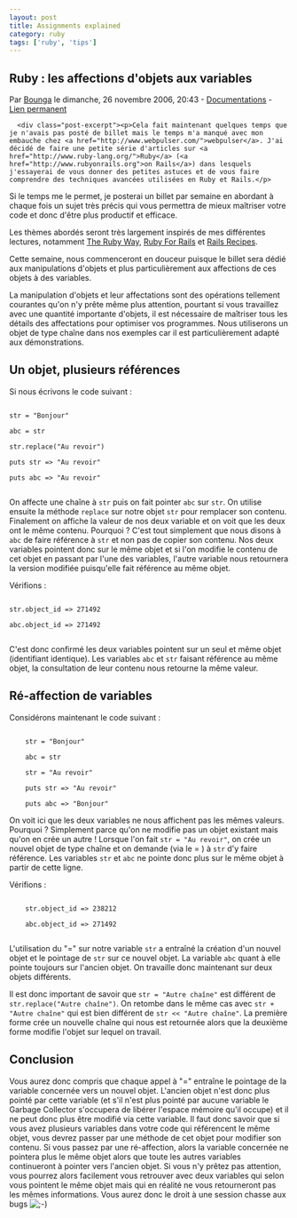 ```yaml
---
layout: post
title: Assignments explained
category: ruby
tags: ['ruby', 'tips']
---
```


<div class="post">
<h2 id="p96" class="post-title">Ruby : les affections d'objets aux variables</h2>

<p class="post-info">Par <a href="http://www.cavigneaux.net">Bounga</a>    le dimanche, 26 novembre 2006, 20:43        - <a href="../../../../../category/Documentations/index.html">Documentations</a>
    - <a href="index.html">Lien permanent</a>
</p>



      <div class="post-excerpt"><p>Cela fait maintenant quelques temps que je n'avais pas posté de billet mais le temps m'a manqué avec mon embauche chez <a href="http://www.webpulser.com/">webpulser</a>. J'ai décidé de faire une petite série d'articles sur <a href="http://www.ruby-lang.org/">Ruby</a> (<a href="http://www.rubyonrails.org">on Rails</a>) dans lesquels j'essayerai de vous donner des petites astuces et de vous faire comprendre des techniques avancées utilisées en Ruby et Rails.</p>

<p>Si le temps me le permet, je posterai un billet par semaine en abordant à chaque fois un sujet très précis qui vous permettra de mieux maîtriser votre code et donc d'être plus productif et efficace.</p>

<p>Les thèmes abordés seront très largement inspirés de mes différentes lectures, notamment <a href="http://rubyhacker.com/coralbook/">The Ruby Way</a>, <a href="http://www.manning.com/black/">Ruby For Rails</a> et <a href="http://www.pragmaticprogrammer.com/titles/fr_rr/">Rails Recipes</a>.</p>

<p>Cette semaine, nous commenceront en douceur puisque le billet sera dédié aux manipulations d'objets et plus particulièrement aux affections de ces objets à des variables.</p></div>
    
<div class="post-content"><p>La manipulation d'objets et leur affectations sont des opérations tellement courantes qu'on n'y prête même plus attention, pourtant si vous travaillez avec une quantité importante d'objets, il est nécessaire de maîtriser tous les détails des affectations pour optimiser vos programmes. Nous utiliserons un objet de type chaîne dans nos exemples car il est particulièrement adapté aux démonstrations.</p>
</p>

<h2>Un objet, plusieurs références</h2>

<p>Si nous écrivons le code suivant :</p>

<p>
<code>
str = "Bonjour"<br/>
abc = str<br/>
str.replace("Au revoir")<br/>
puts str => "Au revoir"<br/>
puts abc => "Au revoir"<br/>
</code>
</p>

<p>On affecte une chaîne à <code>str</code> puis on fait pointer <code>abc</code> sur <code>str</code>. On utilise ensuite la méthode <code>replace</code> sur notre objet <code>str</code> pour remplacer son contenu. Finalement on affiche la valeur de nos deux variable et on voit que les deux ont le même contenu. Pourquoi ? C'est tout simplement que nous disons à <code>abc</code> de faire référence à <code>str</code> et non pas de copier son contenu. Nos deux variables pointent donc sur le même objet et si l'on modifie le contenu de cet objet en passant par l'une des variables, l'autre variable nous retournera la version modifiée puisqu'elle fait référence au même objet.
</p>

<p>Vérifions :</p>

<p>
<code>
str.object_id => 271492<br/>
abc.object_id => 271492<br/>
</code>
</p>

<p>C'est donc confirmé les deux variables pointent sur un seul et même objet (identifiant identique). Les variables <code>abc</code> et <code>str</code> faisant référence au même objet, la consultation de leur contenu nous retourne la même valeur.</p>

<h2>Ré-affection de variables</h2>
<p>Considérons maintenant le code suivant :</p>
<p>
<code>
	str = "Bonjour"<br/>
	abc = str<br/>
	str = "Au revoir"<br/>
	puts str => "Au revoir"<br/>
	puts abc => "Bonjour"
</code>
</p>
<p>On voit ici que les deux variables ne nous affichent pas les mêmes valeurs. Pourquoi ? Simplement parce qu'on ne modifie pas un objet existant mais qu'on en crée un autre ! Lorsque l'on fait <code>str = "Au revoir"</code>, on crée un nouvel objet de type chaîne et on demande (via le = ) à <code>str</code> d'y faire référence. Les variables <code>str</code> et <code>abc</code> ne pointe donc plus sur le même objet à partir de cette ligne.</p>

<p>Vérifions :</p>

<p>
<code>
	str.object_id => 238212<br/>
	abc.object_id => 271492<br/>
</code>
</p>

<p>L'utilisation du "=" sur notre variable <code>str</code> a entraîné la création d'un nouvel objet et le pointage de <code>str</code> sur ce nouvel objet. La variable <code>abc</code> quant à elle pointe toujours sur l'ancien objet. On travaille donc maintenant sur deux objets différents.</p>

<p>Il est donc important de savoir que <code>str = "Autre chaîne"</code> est différent de <code>str.replace("Autre chaîne")</code>. On retombe dans le même cas avec <code>str + "Autre chaîne"</code> qui est bien différent de <code>str << "Autre chaîne"</code>. La première forme crée un nouvelle chaîne qui nous est retournée alors que la deuxième forme modifie l'objet sur lequel on travail.</p>

<h2>Conclusion</h2>
Vous aurez donc compris que chaque appel à "=" entraîne le pointage de la variable concernée vers un nouvel objet. L'ancien objet n'est donc plus pointé par cette variable (et s'il n'est plus pointé par aucune variable le Garbage Collector s'occupera de libérer l'espace mémoire qu'il occupe) et il ne peut donc plus être modifié via cette variable. Il faut donc savoir que si vous avez plusieurs variables dans votre code qui référencent le même objet, vous devrez passer par une méthode de cet objet pour modifier son contenu. Si vous passez par une ré-affection, alors la variable concernée ne pointera plus le même objet alors que toute les autres variables continueront à pointer vers l'ancien objet. Si vous n'y prêtez pas attention, vous pourrez alors facilement vous retrouver avec deux variables qui selon vous pointent le même objet mais qui en réalité ne vous retourneront pas les mêmes informations. Vous aurez donc le droit à une session chasse aux bugs <img src="../../../../../themes/default/smilies/wink.png" alt=";-)" class="smiley" /></div>

  </div>